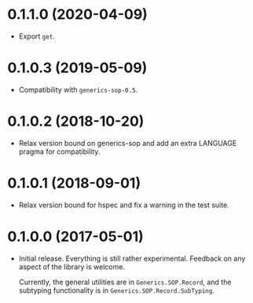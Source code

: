 # 0.1.1.0 (2020-04-09)

* Export `get`.

# 0.1.0.3 (2019-05-09)

* Compatibility with `generics-sop-0.5`.

# 0.1.0.2 (2018-10-20)

* Relax version bound on generics-sop and add an
  extra LANGUAGE pragma for compatibility.

# 0.1.0.1 (2018-09-01)

* Relax version bound for hspec and fix a warning in
  the test suite.

# 0.1.0.0 (2017-05-01)

* Initial release. Everything is still rather experimental.
  Feedback on any aspect of the library is welcome.

  Currently, the general utilities are in
  `Generics.SOP.Record`, and the subtyping functionality is
  in `Generics.SOP.Record.SubTyping`.
